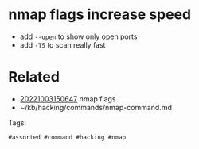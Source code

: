 # nmap flags increase speed
- add `--open` to show only open ports
- add `-T5` to scan really fast


# Related

- [20221003150647](/zet/20221003150647/README.md) nmap flags
- ~/kb/hacking/commands/nmap-command.md

Tags:

    #assorted #command #hacking #nmap
